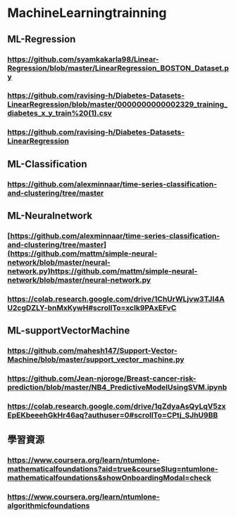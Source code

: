 # MachineLearningtrainning
## ML-Regression<br>
### https://github.com/syamkakarla98/Linear-Regression/blob/master/LinearRegression_BOSTON_Dataset.py<br>
### https://github.com/ravising-h/Diabetes-Datasets-LinearRegression/blob/master/0000000000002329_training_diabetes_x_y_train%20(1).csv<br>
### https://github.com/ravising-h/Diabetes-Datasets-LinearRegression<br>
## ML-Classification<br>
### https://github.com/alexminnaar/time-series-classification-and-clustering/tree/master<br>
## ML-Neuralnetwork<br>
### [https://github.com/alexminnaar/time-series-classification-and-clustering/tree/master](https://github.com/mattm/simple-neural-network/blob/master/neural-network.py)https://github.com/mattm/simple-neural-network/blob/master/neural-network.py<br>
### https://colab.research.google.com/drive/1ChUrWLjvw3TJI4AU2cgDZLY-bnMxKywH#scrollTo=xclk9PAxEFvC<br>
## ML-supportVectorMachine<br>
### https://github.com/mahesh147/Support-Vector-Machine/blob/master/support_vector_machine.py<br>
### https://github.com/Jean-njoroge/Breast-cancer-risk-prediction/blob/master/NB4_PredictiveModelUsingSVM.ipynb<br>
### https://colab.research.google.com/drive/1qZdyaAsQyLqV5zxEpEKbeeehGkHr46aq?authuser=0#scrollTo=CPtj_SJhU9BB<br>
## 學習資源
### https://www.coursera.org/learn/ntumlone-mathematicalfoundations?aid=true&courseSlug=ntumlone-mathematicalfoundations&showOnboardingModal=check<br>
### https://www.coursera.org/learn/ntumlone-algorithmicfoundations<br>
